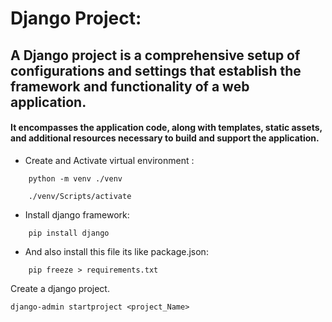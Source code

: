 # Django Project:
## A Django project is a comprehensive setup of configurations and settings that establish the framework and functionality of a web application. 

#### It encompasses the application code, along with templates, static assets, and additional resources necessary to build and support the application. 

* Create and Activate virtual environment :

```
	python -m venv ./venv

	./venv/Scripts/activate
```
* Install django framework:

```
	pip install django
```

* And also install this file its like package.json:

```
 	pip freeze > requirements.txt 
```
Create a django project. 
```
django-admin startproject <project_Name>
```
